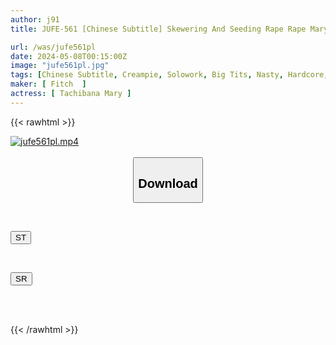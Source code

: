```yaml
---
author: j91
title: JUFE-561 [Chinese Subtitle] Skewering And Seeding Rape Rape Mary Tachibana, Roppongi's No. 1 Hostess Who Is Covered In Juice In A Closed Room And Seeks Salvation

url: /was/jufe561pl
date: 2024-05-08T00:15:00Z
image: "jufe561pl.jpg"
tags: [Chinese Subtitle, Creampie, Solowork, Big Tits, Nasty, Hardcore, Prostitutes, Rape, Sweat	]
maker: [ Fitch  ]
actress: [ Tachibana Mary ]
---
```



{{< rawhtml >}}

<div class="video" data-videoid="dZaXraVZMqhkmo3">
    <a href="javascript:;">
        <img src="/was/jufe561pl/jufe561pl.jpg" width="WIDTH" height="HEIGHT" alt="jufe561pl.mp4" loading="lazy">
    </a>
</div>

<script type="text/javascript" src="https://j91.asia/asset/on-demand-st.js"></script>

<br>
  <link rel="stylesheet" href="https://j91.asia/asset/bs5.css">
  
  <center>
  <button class="btn btn-primary" type="button" data-bs-toggle="collapse" data-bs-target=".multi-collapse" aria-expanded="false" aria-controls="multiCollapseExample1 multiCollapseExample2"><h2>Download</h2></button></center>
</p>
<div class="row">
  <div class="col">
    <div class="collapse multi-collapse" id="multiCollapseExample1">
      <div class="card card-body">
	      	      <br>
<div class="buttons">  
<p><a href="https://streamtape.to/v/dZaXraVZMqhkmo3" target="_blank"><button class="btn-hover color-3"><i class="fa fa-download"></i> ST</button></a></p></div>
    </div>
  </div>
</div>
  <div class="col">
    <div class="collapse multi-collapse" id="multiCollapseExample2">
      <div class="card card-body">
	      <br>
<div class="buttons">
<p><a href="https://rubystm.com/4gx7fojiin8o" target="_blank"><button class="btn-hover color-9"><i class="fa fa-download"></i> SR</button></a></p></div>
<br><br>
      </div>
    </div>
  </div>
</div>

{{< /rawhtml >}}